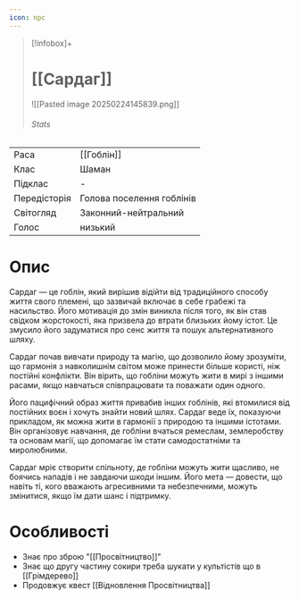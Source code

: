 ```yaml
---
icon: npc
---
```

>[!infobox]+
># [[Сардаг]]
>![[Pasted image 20250224145839.png]]
>###### Stats
|   |   |
|---|---|
|Раса|[[Гоблін]]|
|Клас| Шаман |
|Підклас|-|
|Передісторія| Голова поселення гоблінів|
|Світогляд| Законний-нейтральний|
|Голос| низький|

# Опис

Сардаг — це гоблін, який вирішив відійти від традиційного способу життя свого племені, що зазвичай включає в себе грабежі та насильство. Його мотивація до змін виникла після того, як він став свідком жорстокості, яка призвела до втрати близьких йому істот. Це змусило його задуматися про сенс життя та пошук альтернативного шляху.

Сардаг почав вивчати природу та магію, що дозволило йому зрозуміти, що гармонія з навколишнім світом може принести більше користі, ніж постійні конфлікти. Він вірить, що гобліни можуть жити в мирі з іншими расами, якщо навчаться співпрацювати та поважати один одного.

Його пацифічний образ життя привабив інших гоблінів, які втомилися від постійних воєн і хочуть знайти новий шлях. Сардаг веде їх, показуючи прикладом, як можна жити в гармонії з природою та іншими істотами. Він організовує навчання, де гобліни вчаться ремеслам, землеробству та основам магії, що допомагає їм стати самодостатніми та миролюбними.

Сардаг мріє створити спільноту, де гобліни можуть жити щасливо, не боячись нападів і не завдаючи шкоди іншим. Його мета — довести, що навіть ті, кого вважають агресивними та небезпечними, можуть змінитися, якщо їм дати шанс і підтримку.

# Особливості
- Знає про зброю "[[Просвітництво]]"
- Знає що другу частину сокири треба шукати у культістів що в [[Грімдерево]]
- Продовжує квест [[Відновлення Просвітництва]]